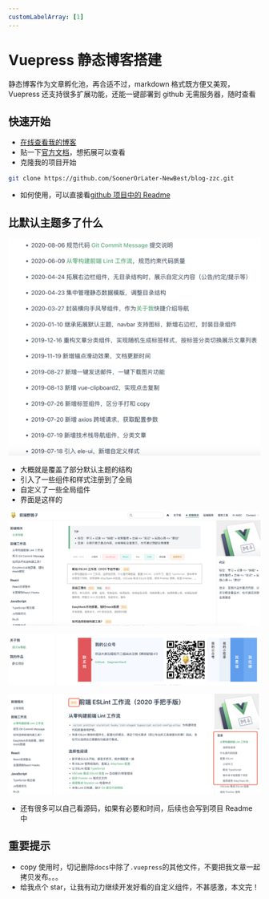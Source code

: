 ```yaml
---
customLabelArray: [1]
---
```


# <Label :level='1'/> Vuepress 静态博客搭建

静态博客作为文章孵化池，再合适不过，markdown 格式既方便又美观，Vuepress 还支持很多扩展功能，还能一键部署到 github 无需服务器，随时查看

## 快速开始

- [在线查看我的博客](https://soonerorlater-newbest.github.io/)
- 贴一下[官方文档](https://vuepress.vuejs.org/zh/guide/)，想拓展可以查看
- 克隆我的项目开始

```bash
git clone https://github.com/SoonerOrLater-NewBest/blog-zzc.git
```

- 如何使用，可以直接看[github 项目中的 Readme](https://github.com/SoonerOrLater-NewBest/blog-zzc)

## 比默认主题多了什么

![feat](./imgs/image.png)

- 大概就是覆盖了部分默认主题的结构
- 引入了一些组件和样式注册到了全局
- 自定义了一些全局组件
- 界面是这样的

![ui](./imgs/show.png)

![nav](./imgs/nav.png)

![content](./imgs/content.png)

- 还有很多可以自己看源码，如果有必要和时间，后续也会写到项目 Readme 中

## 重要提示

- copy 使用时，切记删除`docs`中除了`.vuepress`的其他文件，不要把我文章一起拷贝发布。。。
- 给我点个 star，让我有动力继续开发好看的自定义组件，不甚感激，本文完！
